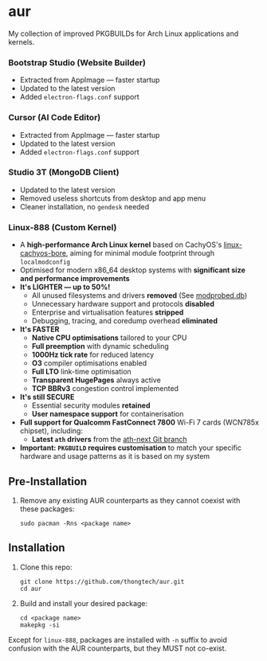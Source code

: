 # aur

My collection of improved PKGBUILDs for Arch Linux applications and kernels.

### Bootstrap Studio (Website Builder)

- Extracted from AppImage — faster startup
- Updated to the latest version
- Added `electron-flags.conf` support

### Cursor (AI Code Editor)

- Extracted from AppImage — faster startup
- Updated to the latest version
- Added `electron-flags.conf` support

### Studio 3T (MongoDB Client)

- Updated to the latest version
- Removed useless shortcuts from desktop and app menu
- Cleaner installation, no `gendesk` needed

### Linux-888 (Custom Kernel)

- A **high-performance Arch Linux kernel** based on CachyOS's [linux-cachyos-bore](https://github.com/CachyOS/linux-cachyos/tree/master/linux-cachyos-bore), aiming for minimal module footprint through `localmodconfig`
- Optimised for modern x86_64 desktop systems with **significant size and performance improvements**
- **It's LIGHTER — up to 50%!**
  - All unused filesystems and drivers **removed** (See [modprobed.db](https://wiki.archlinux.org/title/Modprobed-db))
  - Unnecessary hardware support and protocols **disabled**
  - Enterprise and virtualisation features **stripped**
  - Debugging, tracing, and coredump overhead **eliminated**
- **It's FASTER**
  - **Native CPU optimisations** tailored to your CPU
  - **Full preemption** with dynamic scheduling
  - **1000Hz tick rate** for reduced latency
  - **O3** compiler optimisations enabled
  - **Full LTO** link-time optimisation
  - **Transparent HugePages** always active
  - **TCP BBRv3** congestion control implemented
- **It's still SECURE**
  - Essential security modules **retained**
  - **User namespace support** for containerisation
- **Full support for Qualcomm FastConnect 7800** Wi-Fi 7 cards (WCN785x chipset), including:
  - **Latest `ath` drivers** from the [ath-next Git branch](https://web.git.kernel.org/pub/scm/linux/kernel/git/ath/ath.git/log/?h=ath-next)
- **Important: `PKGBUILD` requires customisation** to match your specific hardware and usage patterns as it is based on my system

## Pre-Installation

1. Remove any existing AUR counterparts as they cannot coexist with these packages:

   ```
   sudo pacman -Rns <package name>
   ```

## Installation

1. Clone this repo:

   ```
   git clone https://github.com/thongtech/aur.git
   cd aur
   ```

2. Build and install your desired package:

   ```
   cd <package name>
   makepkg -si
   ```

Except for `linux-888`, packages are installed with `-n` suffix to avoid confusion with the AUR counterparts, but they MUST not co-exist.
